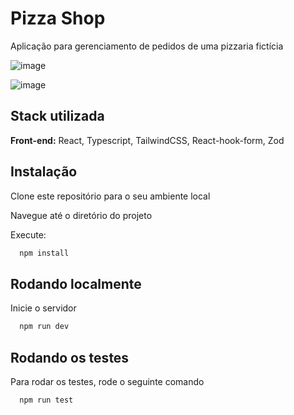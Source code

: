 # Pizza Shop

Aplicação para gerenciamento de pedidos de uma pizzaria fictícia

![image](https://github.com/bduarte10/pizzashop-web/assets/76459023/cd47a801-a92d-4c91-858c-054a7cd95544)

![image](https://github.com/bduarte10/pizzashop-web/assets/76459023/eb17e5e3-e340-41b8-933c-e25540dfac8f)


## Stack utilizada

**Front-end:** React, Typescript, TailwindCSS, React-hook-form, Zod


## Instalação

Clone este repositório para o seu ambiente local

Navegue até o diretório do projeto

Execute:

```bash
  npm install 
```

    
## Rodando localmente

Inicie o servidor

```bash
  npm run dev
```


## Rodando os testes

Para rodar os testes, rode o seguinte comando

```bash
  npm run test
```
